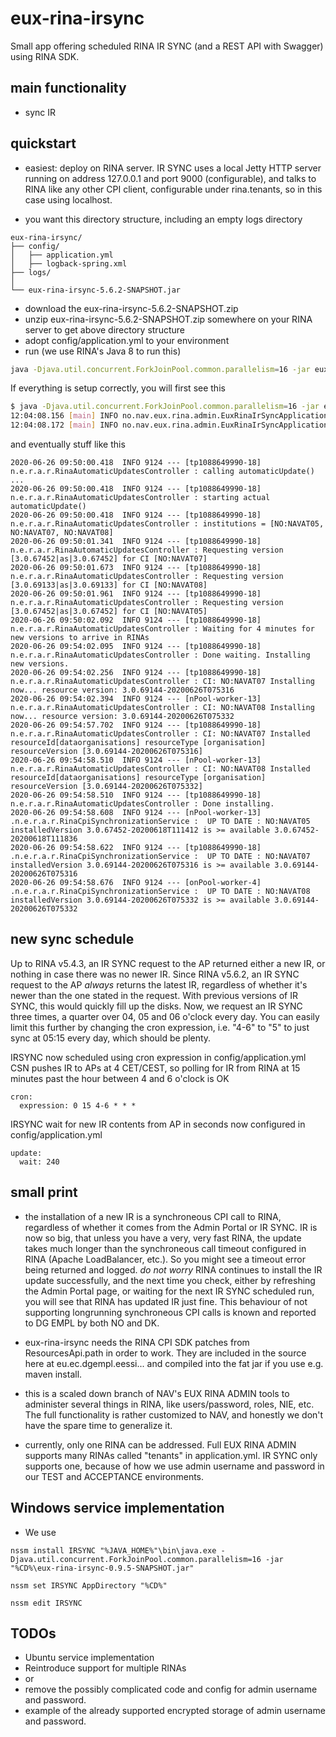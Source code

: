 # eux-rina-irsync

Small app offering scheduled RINA IR SYNC (and a REST API with Swagger) using RINA SDK.

## main functionality

* sync IR

## quickstart

* easiest: deploy on RINA server. IR SYNC uses a local Jetty HTTP server running on address 127.0.0.1 and port 9000 (configurable), and talks to RINA like any other CPI client, configurable under rina.tenants, so in this case using localhost.

* you want this directory structure, including an empty logs directory
```
eux-rina-irsync/
├── config/
│   ├── application.yml
│   ├── logback-spring.xml
├── logs/
│  
└── eux-rina-irsync-5.6.2-SNAPSHOT.jar
```
* download the eux-rina-irsync-5.6.2-SNAPSHOT.zip
* unzip eux-rina-irsync-5.6.2-SNAPSHOT.zip somewhere on your RINA server to get above directory structure
* adopt config/application.yml to your environment
* run (we use RINA's Java 8 to run this)
```bash
java -Djava.util.concurrent.ForkJoinPool.common.parallelism=16 -jar eux-rina-irsync-5.6.2-SNAPSHOT.jar
```

If everything is setup correctly, you will first see this
```bash
$ java -Djava.util.concurrent.ForkJoinPool.common.parallelism=16 -jar eux-rina-irsync-5.6.2-SNAPSHOT.jar
12:04:08.156 [main] INFO no.nav.eux.rina.admin.EuxRinaIrSyncApplication - availableProcessors = 8
12:04:08.172 [main] INFO no.nav.eux.rina.admin.EuxRinaIrSyncApplication - parallism of pool   = 16
```

and eventually stuff like this
```
2020-06-26 09:50:00.418  INFO 9124 --- [tp1088649990-18] n.e.r.a.r.RinaAutomaticUpdatesController : calling automaticUpdate() ...
2020-06-26 09:50:00.418  INFO 9124 --- [tp1088649990-18] n.e.r.a.r.RinaAutomaticUpdatesController : starting actual automaticUpdate()
2020-06-26 09:50:00.418  INFO 9124 --- [tp1088649990-18] n.e.r.a.r.RinaAutomaticUpdatesController : institutions = [NO:NAVAT05, NO:NAVAT07, NO:NAVAT08]
2020-06-26 09:50:01.341  INFO 9124 --- [tp1088649990-18] n.e.r.a.r.RinaAutomaticUpdatesController : Requesting version [3.0.67452|as|3.0.67452] for CI [NO:NAVAT07]
2020-06-26 09:50:01.673  INFO 9124 --- [tp1088649990-18] n.e.r.a.r.RinaAutomaticUpdatesController : Requesting version [3.0.69133|as|3.0.69133] for CI [NO:NAVAT08]
2020-06-26 09:50:01.961  INFO 9124 --- [tp1088649990-18] n.e.r.a.r.RinaAutomaticUpdatesController : Requesting version [3.0.67452|as|3.0.67452] for CI [NO:NAVAT05]
2020-06-26 09:50:02.092  INFO 9124 --- [tp1088649990-18] n.e.r.a.r.RinaAutomaticUpdatesController : Waiting for 4 minutes for new versions to arrive in RINAs
2020-06-26 09:54:02.095  INFO 9124 --- [tp1088649990-18] n.e.r.a.r.RinaAutomaticUpdatesController : Done waiting. Installing new versions.
2020-06-26 09:54:02.256  INFO 9124 --- [tp1088649990-18] n.e.r.a.r.RinaAutomaticUpdatesController : CI: NO:NAVAT07 Installing now... resource version: 3.0.69144-20200626T075316
2020-06-26 09:54:02.394  INFO 9124 --- [nPool-worker-13] n.e.r.a.r.RinaAutomaticUpdatesController : CI: NO:NAVAT08 Installing now... resource version: 3.0.69144-20200626T075332
2020-06-26 09:54:57.702  INFO 9124 --- [tp1088649990-18] n.e.r.a.r.RinaAutomaticUpdatesController : CI: NO:NAVAT07 Installed resourceId[dataorganisations] resourceType [organisation] resourceVersion [3.0.69144-20200626T075316]
2020-06-26 09:54:58.510  INFO 9124 --- [nPool-worker-13] n.e.r.a.r.RinaAutomaticUpdatesController : CI: NO:NAVAT08 Installed resourceId[dataorganisations] resourceType [organisation] resourceVersion [3.0.69144-20200626T075332]
2020-06-26 09:54:58.510  INFO 9124 --- [tp1088649990-18] n.e.r.a.r.RinaAutomaticUpdatesController : Done installing.
2020-06-26 09:54:58.608  INFO 9124 --- [nPool-worker-13] .n.e.r.a.r.RinaCpiSynchronizationService :  UP TO DATE : NO:NAVAT05 installedVersion 3.0.67452-20200618T111412 is >= available 3.0.67452-20200618T111836
2020-06-26 09:54:58.622  INFO 9124 --- [tp1088649990-18] .n.e.r.a.r.RinaCpiSynchronizationService :  UP TO DATE : NO:NAVAT07 installedVersion 3.0.69144-20200626T075316 is >= available 3.0.69144-20200626T075316
2020-06-26 09:54:58.676  INFO 9124 --- [onPool-worker-4] .n.e.r.a.r.RinaCpiSynchronizationService :  UP TO DATE : NO:NAVAT08 installedVersion 3.0.69144-20200626T075332 is >= available 3.0.69144-20200626T075332
```
  
## new sync schedule

 Up to RINA v5.4.3, an IR SYNC request to the AP returned either a new IR, or nothing in case there was no newer IR.
 Since RINA v5.6.2, an IR SYNC request to the AP *always* returns the latest IR, regardless of whether it's newer than the one stated in the request. With previous versions of IR SYNC, this would quickly fill up the disks. 
 Now, we request an IR SYNC three times, a quarter over 04, 05 and 06 o'clock every day. You can easily limit this further by changing the cron expression, i.e. "4-6" to "5" to just sync at 05:15 every day, which should be plenty.

 IRSYNC now scheduled using cron expression in config/application.yml
 CSN pushes IR to APs at 4 CET/CEST, so polling for IR from RINA at 15 minutes past the hour between 4 and 6 o'clock is OK

```
cron:
  expression: 0 15 4-6 * * *
```

 IRSYNC wait for new IR contents from AP in seconds now configured in config/application.yml
```
update:
  wait: 240
```

## small print

* the installation of a new IR is a synchroneous CPI call to RINA, regardless of whether it comes from the Admin Portal or IR SYNC. IR is now so big, that unless you have a very, very fast RINA, the update takes much longer than the synchroneous call timeout configured in RINA (Apache LoadBalancer, etc.). So you might see a timeout error being returned and logged.
 *do not worry* RINA continues to install the IR update successfully, and the next time you check, either by refreshing the Admin Portal page, or waiting for the next IR SYNC scheduled run, you will see that RINA has updated IR just fine.
This behaviour of not supporting longrunning synchroneous CPI calls is known and reported to DG EMPL by both NO and DK.

* eux-rina-irsync needs the RINA CPI SDK patches from ResourcesApi.path in order to work. They are included in the source here at
  eu.ec.dgempl.eessi... and compiled into the fat jar if you use e.g. maven install.

* this is a scaled down branch of NAV's EUX RINA ADMIN tools to administer several things in RINA, like users/password, roles, NIE, etc.
  The full functionality is rather customized to NAV, and honestly we don't have the spare time to generalize it.
  
* currently, only one RINA can be addressed. Full EUX RINA ADMIN supports many RINAs called "tenants" in application.yml.
  IR SYNC only supports one, because of how we use admin username and password in our TEST and ACCEPTANCE environments. 

## Windows service implementation

* We use 
```
nssm install IRSYNC "%JAVA_HOME%"\bin\java.exe -Djava.util.concurrent.ForkJoinPool.common.parallelism=16 -jar "%CD%\eux-rina-irsync-0.9.5-SNAPSHOT.jar"

nssm set IRSYNC AppDirectory "%CD%"

nssm edit IRSYNC
```

## TODOs

* Ubuntu service implementation
* Reintroduce support for multiple RINAs
* or
* remove the possibly complicated code and config for admin username and password.
* example of the already supported encrypted storage of admin username and password.
